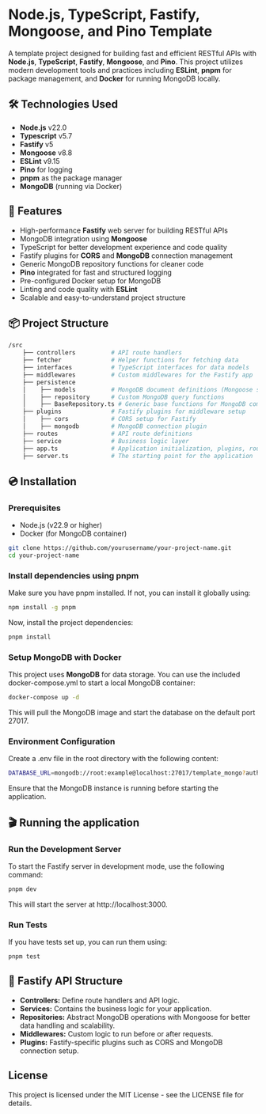 # Node.js, TypeScript, Fastify, Mongoose, and Pino Template

A template project designed for building fast and efficient RESTful APIs with **Node.js**, **TypeScript**, **Fastify**, **Mongoose**, and **Pino**. This project utilizes modern development tools and practices including **ESLint**, **pnpm** for package management, and **Docker** for running MongoDB locally.

## 🛠️ Technologies Used
- **Node.js** v22.0
- **Typescript** v5.7
- **Fastify** v5
- **Mongoose** v8.8
- **ESLint** v9.15
- **Pino** for logging
- **pnpm** as the package manager
- **MongoDB** (running via Docker)

## 🚀 Features
- High-performance **Fastify** web server for building RESTful APIs
- MongoDB integration using **Mongoose**
- TypeScript for better development experience and code quality
- Fastify plugins for **CORS** and **MongoDB** connection management
- Generic MongoDB repository functions for cleaner code
- **Pino** integrated for fast and structured logging
- Pre-configured Docker setup for MongoDB
- Linting and code quality with **ESLint**
- Scalable and easy-to-understand project structure

## 📦 Project Structure
```bash
/src
    ├── controllers          # API route handlers
    ├── fetcher              # Helper functions for fetching data
    ├── interfaces           # TypeScript interfaces for data models
    ├── middlewares          # Custom middlewares for the Fastify app
    ├── persistence
    │    ├── models          # MongoDB document definitions (Mongoose schemas)
    │    ├── repository      # Custom MongoDB query functions
    │    ├── BaseRepository.ts # Generic base functions for MongoDB communication
    ├── plugins              # Fastify plugins for middleware setup
    │    ├── cors            # CORS setup for Fastify
    │    ├── mongodb         # MongoDB connection plugin
    ├── routes               # API route definitions
    ├── service              # Business logic layer
    ├── app.ts               # Application initialization, plugins, routes, and middlewares
    ├── server.ts            # The starting point for the application
````

## 💿 Installation
### Prerequisites
- Node.js (v22.9 or higher)
- Docker (for MongoDB container)


```bash
git clone https://github.com/yourusername/your-project-name.git
cd your-project-name
```

### Install dependencies using pnpm
Make sure you have pnpm installed. If not, you can install it globally using:
```bash
npm install -g pnpm
```
Now, install the project dependencies:
```bash
pnpm install
```

### Setup MongoDB with Docker
This project uses **MongoDB** for data storage. You can use the included docker-compose.yml to start a local MongoDB container:
```bash
docker-compose up -d
```
This will pull the MongoDB image and start the database on the default port 27017.

### Environment Configuration
Create a .env file in the root directory with the following content:
```bash
DATABASE_URL=mongodb://root:example@localhost:27017/template_mongo?authSource=admin
```
Ensure that the MongoDB instance is running before starting the application.

## 🎬 Running the application
### Run the Development Server

To start the Fastify server in development mode, use the following command:
```bash
pnpm dev
```
This will start the server at http://localhost:3000.

### Run Tests
If you have tests set up, you can run them using:
```bash
pnpm test
```

## 📁 Fastify API Structure
- **Controllers:** Define route handlers and API logic.
- **Services:** Contains the business logic for your application.
- **Repositories:** Abstract MongoDB operations with Mongoose for better data handling and scalability.
- **Middlewares:** Custom logic to run before or after requests.
- **Plugins:** Fastify-specific plugins such as CORS and MongoDB connection setup.

## License
This project is licensed under the MIT License - see the LICENSE file for details.
